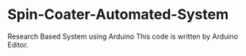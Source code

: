# Spin-Coater-Automated-System
Research Based System using Arduino
This code is written by Arduino Editor.
